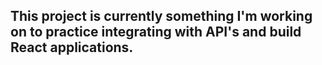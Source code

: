## This project is currently something I'm working on to practice integrating with API's and build React applications.

